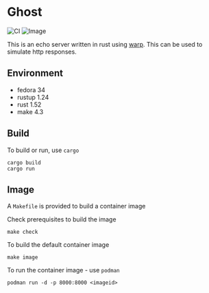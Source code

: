 # Ghost

![CI](https://github.com/jostho/ghost/workflows/CI/badge.svg)
![Image](https://github.com/jostho/ghost/workflows/Image/badge.svg)

This is an echo server written in rust using [warp](https://github.com/seanmonstar/warp).
This can be used to simulate http responses.

## Environment

* fedora 34
* rustup 1.24
* rust 1.52
* make 4.3

## Build

To build or run, use `cargo`

    cargo build
    cargo run

## Image

A `Makefile` is provided to build a container image

Check prerequisites to build the image

    make check

To build the default container image

    make image

To run the container image - use `podman`

    podman run -d -p 8000:8000 <imageid>
